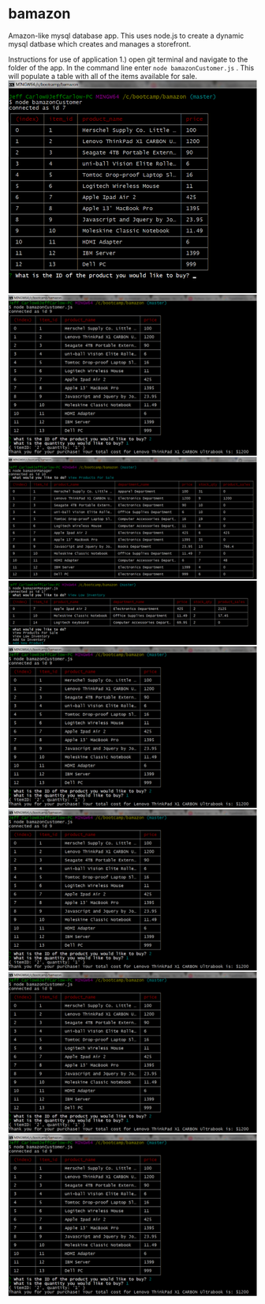# bamazon
Amazon-like mysql database app. This uses node.js to create a dynamic mysql datbase which creates and manages a storefront.

Instructions for use of application
1.) open git terminal and navigate to the folder of the app. In the command line enter `node bamazonCustomer.js` . This will populate a table with all of the items available for sale.
![Bamazon Customer items](images/bamazonCustomercommandscreen.png)
![Bamazon Customer item selection](images/customeritemselection.png)
![Bamazon Manager View Products](images/manager_viewproducts.png)
![Bamazon Manager View Low Inventory](images/lowinventory.png)
![Bamazon Customer item selection](images/customeritemselection.png)
![Bamazon Customer item selection](images/customeritemselection.png)
![Bamazon Customer item selection](images/customeritemselection.png)
![Bamazon Customer item selection](images/customeritemselection.png)
